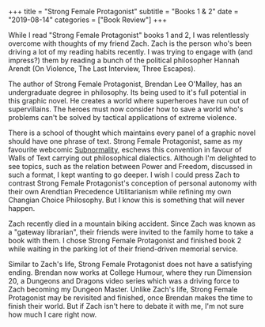 +++
title = "Strong Female Protagonist"
subtitle = "Books 1 & 2"
date = "2019-08-14"
categories = ["Book Review"]
+++

While I read "Strong Female Protagonist" books 1 and 2, I was relentlessly overcome with thoughts of my friend Zach. Zach is the person who's been driving a lot of my reading habits recently. I was trying to engage with (and impress?) them by reading a bunch of the political philosopher Hannah Arendt (On Violence, The Last Interview, Three Escapes).

The author of Strong Female Protagonist, Brendan Lee O'Malley, has an undergraduate degree in philosophy. Its being used to it's full potential in this graphic novel. He creates a world where superheroes have run out of supervillains. The heroes must now consider how to save a world who's problems can't be solved by tactical applications of extreme violence.

There is a school of thought which maintains every panel of a graphic novel should have one phrase of text. Strong Female Protagonist, same as my favourite webcomic [Subnormality](http://www.viruscomix.com/subnormality.html), eschews this convention in favour of Walls of Text carrying out philosophical dialectics. Although I'm delighted to see topics, such as the relation between Power and Freedom, discussed in such a format, I kept wanting to go deeper. I wish I could press Zach to contrast Strong Female Protagonist's conception of personal autonomy with their own Arendtian Precedence Utilitarianism while refining my own Changian Choice Philosophy. But I know this is something that will never happen.

Zach recently died in a mountain biking accident. Since Zach was known as a "gateway librarian", their friends were invited to the family home to take a book with them. I chose Strong Female Protagonist and finished book 2 while waiting in the parking lot of their friend-driven memorial service.

Similar to Zach's life, Strong Female Protagonist does not have a satisfying ending. Brendan now works at College Humour, where they run Dimension 20, a Dungeons and Dragons video series which was a driving force to Zach becoming my Dungeon Master. Unlike Zach's life, Strong Female Protagonist may be revisited and finished, once Brendan makes the time to finish their world. But if Zach isn't here to debate it with me, I'm not sure how much I care right now.
